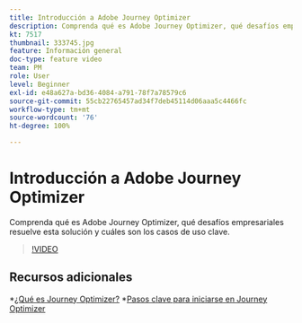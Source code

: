 ```yaml
---
title: Introducción a Adobe Journey Optimizer
description: Comprenda qué es Adobe Journey Optimizer, qué desafíos empresariales resuelve esta solución y cuáles son los casos de uso clave.
kt: 7517
thumbnail: 333745.jpg
feature: Información general
doc-type: feature video
team: PM
role: User
level: Beginner
exl-id: e48a627a-bd36-4084-a791-78f7a78579c6
source-git-commit: 55cb22765457ad34f7deb45114d06aaa5c4466fc
workflow-type: tm+mt
source-wordcount: '76'
ht-degree: 100%

---
```


# Introducción a Adobe Journey Optimizer

Comprenda qué es Adobe Journey Optimizer, qué desafíos empresariales resuelve esta solución y cuáles son los casos de uso clave.

>[!VIDEO](https://video.tv.adobe.com/v/333745?quality=12)

## Recursos adicionales

*[¿Qué es Journey Optimizer?](https://experienceleague.adobe.com/docs/journey-optimizer/using/get-started/get-started.html?lang=es)
*[Pasos clave para iniciarse en Journey Optimizer](https://experienceleague.adobe.com/docs/journey-optimizer/using/get-started/quick-start.html?lang=es)
